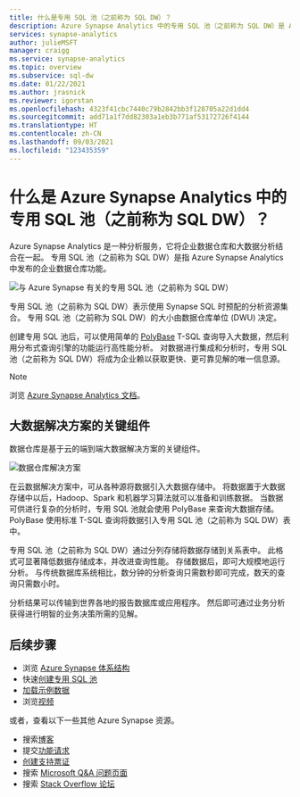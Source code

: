 ```yaml
---
title: 什么是专用 SQL 池（之前称为 SQL DW）？
description: Azure Synapse Analytics 中的专用 SQL 池（之前称为 SQL DW）是 Azure Synapse Analytics 中的企业数据仓库功能。
services: synapse-analytics
author: julieMSFT
manager: craigg
ms.service: synapse-analytics
ms.topic: overview
ms.subservice: sql-dw
ms.date: 01/22/2021
ms.author: jrasnick
ms.reviewer: igorstan
ms.openlocfilehash: 4323f41cbc7440c79b2842bb3f128705a22d1dd4
ms.sourcegitcommit: add71a1f7dd82303a1eb3b771af53172726f4144
ms.translationtype: HT
ms.contentlocale: zh-CN
ms.lasthandoff: 09/03/2021
ms.locfileid: "123435359"
---
```

# <a name="what-is-dedicated-sql-pool-formerly-sql-dw-in-azure-synapse-analytics"></a>什么是 Azure Synapse Analytics 中的专用 SQL 池（之前称为 SQL DW）？

Azure Synapse Analytics 是一种分析服务，它将企业数据仓库和大数据分析结合在一起。 专用 SQL 池（之前称为 SQL DW）是指 Azure Synapse Analytics 中发布的企业数据仓库功能。



![与 Azure Synapse 有关的专用 SQL 池（之前称为 SQL DW）](./media/sql-data-warehouse-overview-what-is/dedicated-sql-pool.png)



专用 SQL 池（之前称为 SQL DW）表示使用 Synapse SQL 时预配的分析资源集合。 专用 SQL 池（之前称为 SQL DW）的大小由数据仓库单位 (DWU) 决定。

创建专用 SQL 池后，可以使用简单的 [PolyBase](/sql/relational-databases/polybase/polybase-guide?toc=/azure/synapse-analytics/sql-data-warehouse/toc.json&bc=/azure/synapse-analytics/sql-data-warehouse/breadcrumb/toc.json&view=azure-sqldw-latest&preserve-view=true) T-SQL 查询导入大数据，然后利用分布式查询引擎的功能运行高性能分析。 对数据进行集成和分析时，专用 SQL 池（之前称为 SQL DW）将成为企业赖以获取更快、更可靠见解的唯一信息源。

> [!NOTE]
>浏览 [Azure Synapse Analytics 文档](../overview-what-is.md)。
> 

## <a name="key-component-of-a-big-data-solution"></a>大数据解决方案的关键组件

数据仓库是基于云的端到端大数据解决方案的关键组件。

![数据仓库解决方案](./media/sql-data-warehouse-overview-what-is/data-warehouse-solution.png)

在云数据解决方案中，可从各种源将数据引入大数据存储中。 将数据置于大数据存储中以后，Hadoop、Spark 和机器学习算法就可以准备和训练数据。 当数据可供进行复杂的分析时，专用 SQL 池就会使用 PolyBase 来查询大数据存储。 PolyBase 使用标准 T-SQL 查询将数据引入专用 SQL 池（之前称为 SQL DW）表中。

专用 SQL 池（之前称为 SQL DW）通过分列存储将数据存储到关系表中。 此格式可显著降低数据存储成本，并改进查询性能。 存储数据后，即可大规模地运行分析。 与传统数据库系统相比，数分钟的分析查询只需数秒即可完成，数天的查询只需数小时。

分析结果可以传输到世界各地的报告数据库或应用程序。 然后即可通过业务分析获得进行明智的业务决策所需的见解。

## <a name="next-steps"></a>后续步骤

- 浏览 [Azure Synapse 体系结构](massively-parallel-processing-mpp-architecture.md)
- 快速[创建专用 SQL 池](create-data-warehouse-portal.md)
- [加载示例数据](./load-data-from-azure-blob-storage-using-copy.md)
- 浏览[视频](https://azure.microsoft.com/documentation/videos/index/?services=sql-data-warehouse)

或者，查看以下一些其他 Azure Synapse 资源。

- 搜索[博客](https://azure.microsoft.com/blog/tag/azure-sql-data-warehouse/)
- 提交[功能请求](https://feedback.azure.com/forums/307516-sql-data-warehouse)
- [创建支持票证](sql-data-warehouse-get-started-create-support-ticket.md)
- 搜索 [Microsoft Q&A 问题页面](/answers/topics/azure-synapse-analytics.html)
- 搜索 [Stack Overflow 论坛](https://stackoverflow.com/questions/tagged/azure-sqldw)